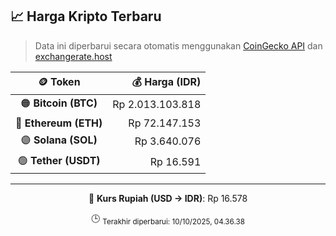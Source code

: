 

<!-- HARGA_KRIPTO -->
## 📈 Harga Kripto Terbaru

> Data ini diperbarui secara otomatis menggunakan [CoinGecko API](https://www.coingecko.com/) dan [exchangerate.host](https://exchangerate.host/)

<div align="center">

| 🪙 Token | 💰 Harga (IDR) |
|:------:|---------------:|
| 🟠 **Bitcoin (BTC)**   | Rp 2.013.103.818 |
| 🔵 **Ethereum (ETH)**  | Rp 72.147.153 |
| 🟣 **Solana (SOL)**    | Rp 3.640.076 |
| 🟢 **Tether (USDT)**   | Rp 16.591 |

---

💱 **Kurs Rupiah (USD → IDR)**: Rp 16.578

🕒 <sub>Terakhir diperbarui: 10/10/2025, 04.36.38</sub>

</div>
<!-- /HARGA_KRIPTO -->